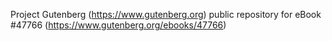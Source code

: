Project Gutenberg (https://www.gutenberg.org) public repository for eBook #47766 (https://www.gutenberg.org/ebooks/47766)
